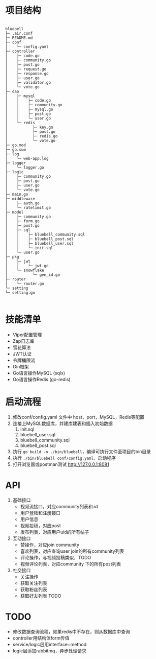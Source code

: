 # 项目结构
<pre>
<code>
bluebell
├─ .air.conf
├─ README.md
├─ conf
│    └─ config.yaml
├─ controller
│    ├─ code.go
│    ├─ community.go
│    ├─ post.go
│    ├─ request.go
│    ├─ response.go
│    ├─ user.go
│    ├─ validator.go
│    └─ vote.go
├─ dao
│    ├─ mysql
│    │    ├─ code.go
│    │    ├─ community.go
│    │    ├─ mysql.go
│    │    ├─ post.go
│    │    └─ user.go
│    └─ redis
│           ├─ key.go
│           ├─ post.go
│           ├─ redis.go
│           └─ vote.go
├─ go.mod
├─ go.sum
├─ log
│    └─ web-app.log
├─ logger
│    └─ logger.go
├─ logic
│    ├─ community.go
│    ├─ post.go
│    ├─ user.go
│    └─ vote.go
├─ main.go
├─ middleware
│    ├─ auth.go
│    └─ ratelimit.go
├─ model
│    ├─ community.go
│    ├─ form.go
│    ├─ post.go
│    ├─ sql
│    │    ├─ bluebell_community.sql
│    │    ├─ bluebell_post.sql
│    │    ├─ bluebell_user.sql
│    │    └─ init.sql
│    └─ user.go
├─ pkg
│    ├─ jwt
│    │    └─ jwt.go
│    └─ snowflake
│           └─ gen_id.go
├─ router
│    └─ router.go
└─ setting
└─ setting.go
</code>
</pre>

# 技能清单
* Viper配置管理
* Zap日志库
* 雪花算法 
* JWT认证 
* 令牌桶限流
* Gin框架
* Go语言操作MySQL (sqlx)
* Go语言操作Redis (go-redis)

# 启动流程
1. 修改conf/config.yaml 文件中 host，port，MySQL，Redis等配置
2. 连接上MySQL数据库，并建库建表和插入初始数据
    1. init.sql
    2. bluebell_user.sql
    3. bluebell_community.sql
    4. bluebell_post.sql
3. 执行 `go build -o ./bin/bluebell`，编译可执行文件至项目的bin目录
4. 执行 `./bin/bluebell conf/config.yaml`，启动程序
5. 打开浏览器或postman测试 http://127.0.0.1:8081

# API
1. 基础接口
   * 视频流接口，对应community列表和:id
   * 用户登陆和注册接口
   * 用户信息
   * 视频投稿，对应post
   * 发布列表，对应用户uid的所有帖子
2. 互动接口
   * 赞操作，对应join community
   * 喜欢列表，对应查询user join的所有community列表
   * 评论操作，与视频投稿类似，TODO
   * 视频评论列表，对应community 下的所有post列表
3. 社交接口
   * 关注操作
   * 获取关注列表
   * 获取粉丝列表
   * 获取好友列表 TODO


# TODO
* 修改数据查询流程，如果redis中不存在，则从数据库中查询
* controller用结构体form传值
* service/logic层用interface+method
* logic层添加rabbitmq，异步处理请求
